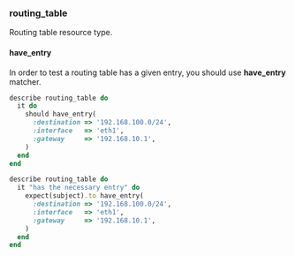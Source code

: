 ### <a name="routing_table">routing_table</a>

Routing table resource type.

#### have_entry

In order to test a routing table has a given entry, you should use **have_entry** matcher.

```ruby
describe routing_table do
  it do
    should have_entry(
      :destination => '192.168.100.0/24',
      :interface   => 'eth1',
      :gateway     => '192.168.10.1',
    )
  end
end
```

```ruby
describe routing_table do
  it "has the necessary entry" do
    expect(subject).to have_entry(
      :destination => '192.168.100.0/24',
      :interface   => 'eth1',
      :gateway     => '192.168.10.1',
    )
  end
end
```
